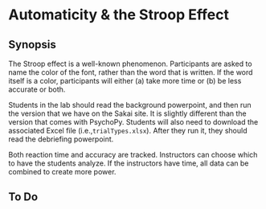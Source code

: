 # Automaticity & the Stroop Effect

## Synopsis

The Stroop effect is a well-known phenomenon. Participants are asked to name the color of the font, rather than the word that is written. If the word itself is a color, participants will either (a) take more time or (b) be less accurate or both. 

Students in the lab should read the background powerpoint, and then run the version that we have on the Sakai site. It is slightly different than the version that comes with PsychoPy. Students will also need to download the associated Excel file (i.e.,`trialTypes.xlsx`). After they run it, they should read the debriefing powerpoint. 

Both reaction time and accuracy are tracked. Instructors can choose which to have the students analyze. If the instructors have time, all data can be combined to create more power. 

## To Do